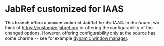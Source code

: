 # JabRef customized for IAAS

This branch offers a customization of JabRef for the IAAS.
In the future, we think of <https://customize.jabref.org> or offering the configurability of the changed options.
However, offering configurability only at the source has some charme -- see for example [dynamic window manager](http://dwm.suckless.org/).
